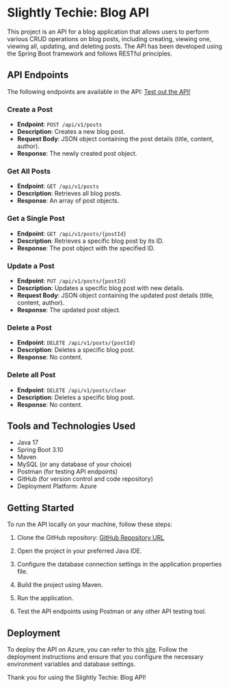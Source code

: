# Slightly Techie: Blog API

This project is an API for a blog application that allows users to perform various CRUD operations on blog posts, including creating, viewing one, viewing all, updating, and deleting posts. The API has been developed using the Spring Boot framework and follows RESTful principles.

## API Endpoints

The following endpoints are available in the API:
[Test out the API!](https://speeding-firefly-620298.postman.co/workspace/New-Team-Workspace~c84a270b-7864-4b6e-bca7-dd3ac852e54b/collection/27282177-3c575d29-ade7-4e35-98b6-f756e9b0a28e?action=share&creator=27282177)

### Create a Post

- **Endpoint**: `POST /api/v1/posts`
- **Description**: Creates a new blog post.
- **Request Body**: JSON object containing the post details (title, content, author).
- **Response**: The newly created post object.

### Get All Posts

- **Endpoint**: `GET /api/v1/posts`
- **Description**: Retrieves all blog posts.
- **Response**: An array of post objects.

### Get a Single Post

- **Endpoint**: `GET /api/v1/posts/{postId}`
- **Description**: Retrieves a specific blog post by its ID.
- **Response**: The post object with the specified ID.

### Update a Post

- **Endpoint**: `PUT /api/v1/posts/{postId}`
- **Description**: Updates a specific blog post with new details.
- **Request Body**: JSON object containing the updated post details (title, content, author).
- **Response**: The updated post object.

### Delete a Post

- **Endpoint**: `DELETE /api/v1/posts/{postId}`
- **Description**: Deletes a specific blog post.
- **Response**: No content.

### Delete all Post

- **Endpoint**: `DELETE /api/v1/posts/clear`
- **Description**: Deletes a specific blog post.
- **Response**: No content.

## Tools and Technologies Used

- Java 17
- Spring Boot 3.10
- Maven
- MySQL (or any database of your choice)
- Postman (for testing API endpoints)
- GitHub (for version control and code repository)
- Deployment Platform: Azure

## Getting Started

To run the API locally on your machine, follow these steps:

1. Clone the GitHub repository: [GitHub Repository URL](https://github.com/dvc-77/azure-spring-group)

2. Open the project in your preferred Java IDE.

3. Configure the database connection settings in the application properties file.

4. Build the project using Maven.

5. Run the application.

6. Test the API endpoints using Postman or any other API testing tool.

## Deployment

To deploy the API on Azure, you can refer to this [site](https://learn.microsoft.com/en-us/training/modules/deploy-java-spring-boot-app-service-mysql/1-introduction). Follow the deployment instructions and ensure that you configure the necessary environment variables and database settings.

Thank you for using the Slightly Techie: Blog API!

